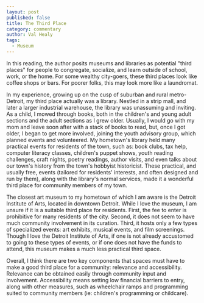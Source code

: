 ```yaml
---
layout: post
published: false
title: The Third Place
category: commentary
author: Val Healy
tags: 
  - Museum
---
```


In this reading, the author posits museums and libraries as potential "third places" for people to congregate, socialize, and learn outside of school, work, or the home. For some wealthy city-goers, these third places look like coffee shops or bars. For poorer folks, this may look more like a laundromat. 

In my experience, growing up on the cusp of suburban and rural metro-Detroit, my third place actually was a library. Nestled in a strip mall, and later a larger industrial warehouse, the library was unassuming and inviting. As a child, I mowed through books, both in the children's and young adult sections and the adult sections as I grew older. Usually, I would go with my mom and leave soon after with a stack of books to read, but, once I got older, I began to get more involved, joining the youth advisory group, which planned events and volunteered. My hometown's library held many practical events for residents of the town, such as: book clubs, tax help, computer literacy classes, children's puppet shows, youth reading challenges, craft nights, poetry readings, author visits, and even talks about our town's history from the town's hobbyist historicist. These practical, and usually free, events (tailored for residents' interests, and often designed and run by them), along with the library's normal services, made it a wonderful third place for community members of my town.

The closest art museum to my hometown of which I am aware is the Detroit Institute of Arts, located in downtown Detroit. While I love the museum, I am unsure if it is a suitable third place for residents. First, the fee to enter is prohibitive for many residents of the city. Second, it does not seem to have much community involvement in its curation. Third, it hosts only a few types of specialized events: art exhibits, musical events, and film screenings. Though I love the Detroit Institute of Arts, if one is not already accustomed to going to these types of events, or if one does not have the funds to attend, this museum makes a much less practical third space.

Overall, I think there are two key components that spaces must have to make a good third place for a community: relevance and accessibility. Relevance can be obtained easily through community input and involvement. Accessibility means setting low financial barriers to entry, along with other measures, such as wheelchair ramps and programming suited to community members (ie: children's programming or childcare). 
